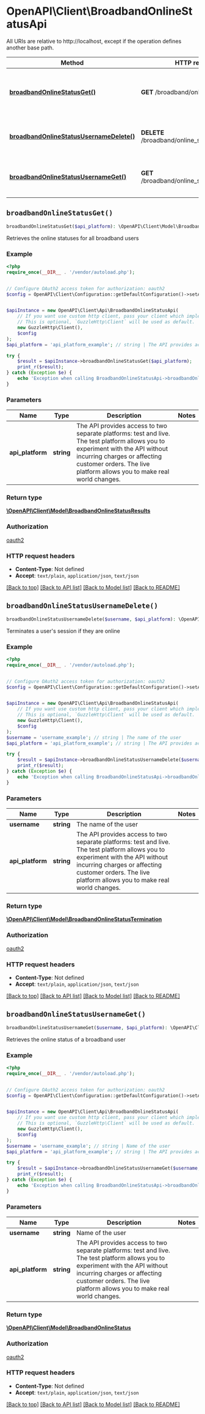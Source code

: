 # OpenAPI\Client\BroadbandOnlineStatusApi

All URIs are relative to http://localhost, except if the operation defines another base path.

| Method | HTTP request | Description |
| ------------- | ------------- | ------------- |
| [**broadbandOnlineStatusGet()**](BroadbandOnlineStatusApi.md#broadbandOnlineStatusGet) | **GET** /broadband/online_status | Retrieves the online statuses for all broadband users |
| [**broadbandOnlineStatusUsernameDelete()**](BroadbandOnlineStatusApi.md#broadbandOnlineStatusUsernameDelete) | **DELETE** /broadband/online_status/{username} | Terminates a user&#39;s session if they are online |
| [**broadbandOnlineStatusUsernameGet()**](BroadbandOnlineStatusApi.md#broadbandOnlineStatusUsernameGet) | **GET** /broadband/online_status/{username} | Retrieves the online status of a broadband user |


## `broadbandOnlineStatusGet()`

```php
broadbandOnlineStatusGet($api_platform): \OpenAPI\Client\Model\BroadbandOnlineStatusResults
```

Retrieves the online statuses for all broadband users

### Example

```php
<?php
require_once(__DIR__ . '/vendor/autoload.php');


// Configure OAuth2 access token for authorization: oauth2
$config = OpenAPI\Client\Configuration::getDefaultConfiguration()->setAccessToken('YOUR_ACCESS_TOKEN');


$apiInstance = new OpenAPI\Client\Api\BroadbandOnlineStatusApi(
    // If you want use custom http client, pass your client which implements `GuzzleHttp\ClientInterface`.
    // This is optional, `GuzzleHttp\Client` will be used as default.
    new GuzzleHttp\Client(),
    $config
);
$api_platform = 'api_platform_example'; // string | The API provides access to two separate platforms: test and live. The test platform allows you to experiment with the API without incurring charges or affecting customer orders. The live platform allows you to make real world changes.

try {
    $result = $apiInstance->broadbandOnlineStatusGet($api_platform);
    print_r($result);
} catch (Exception $e) {
    echo 'Exception when calling BroadbandOnlineStatusApi->broadbandOnlineStatusGet: ', $e->getMessage(), PHP_EOL;
}
```

### Parameters

| Name | Type | Description  | Notes |
| ------------- | ------------- | ------------- | ------------- |
| **api_platform** | **string**| The API provides access to two separate platforms: test and live. The test platform allows you to experiment with the API without incurring charges or affecting customer orders. The live platform allows you to make real world changes. | |

### Return type

[**\OpenAPI\Client\Model\BroadbandOnlineStatusResults**](../Model/BroadbandOnlineStatusResults.md)

### Authorization

[oauth2](../../README.md#oauth2)

### HTTP request headers

- **Content-Type**: Not defined
- **Accept**: `text/plain`, `application/json`, `text/json`

[[Back to top]](#) [[Back to API list]](../../README.md#endpoints)
[[Back to Model list]](../../README.md#models)
[[Back to README]](../../README.md)

## `broadbandOnlineStatusUsernameDelete()`

```php
broadbandOnlineStatusUsernameDelete($username, $api_platform): \OpenAPI\Client\Model\BroadbandOnlineStatusTermination
```

Terminates a user's session if they are online

### Example

```php
<?php
require_once(__DIR__ . '/vendor/autoload.php');


// Configure OAuth2 access token for authorization: oauth2
$config = OpenAPI\Client\Configuration::getDefaultConfiguration()->setAccessToken('YOUR_ACCESS_TOKEN');


$apiInstance = new OpenAPI\Client\Api\BroadbandOnlineStatusApi(
    // If you want use custom http client, pass your client which implements `GuzzleHttp\ClientInterface`.
    // This is optional, `GuzzleHttp\Client` will be used as default.
    new GuzzleHttp\Client(),
    $config
);
$username = 'username_example'; // string | The name of the user
$api_platform = 'api_platform_example'; // string | The API provides access to two separate platforms: test and live. The test platform allows you to experiment with the API without incurring charges or affecting customer orders. The live platform allows you to make real world changes.

try {
    $result = $apiInstance->broadbandOnlineStatusUsernameDelete($username, $api_platform);
    print_r($result);
} catch (Exception $e) {
    echo 'Exception when calling BroadbandOnlineStatusApi->broadbandOnlineStatusUsernameDelete: ', $e->getMessage(), PHP_EOL;
}
```

### Parameters

| Name | Type | Description  | Notes |
| ------------- | ------------- | ------------- | ------------- |
| **username** | **string**| The name of the user | |
| **api_platform** | **string**| The API provides access to two separate platforms: test and live. The test platform allows you to experiment with the API without incurring charges or affecting customer orders. The live platform allows you to make real world changes. | |

### Return type

[**\OpenAPI\Client\Model\BroadbandOnlineStatusTermination**](../Model/BroadbandOnlineStatusTermination.md)

### Authorization

[oauth2](../../README.md#oauth2)

### HTTP request headers

- **Content-Type**: Not defined
- **Accept**: `text/plain`, `application/json`, `text/json`

[[Back to top]](#) [[Back to API list]](../../README.md#endpoints)
[[Back to Model list]](../../README.md#models)
[[Back to README]](../../README.md)

## `broadbandOnlineStatusUsernameGet()`

```php
broadbandOnlineStatusUsernameGet($username, $api_platform): \OpenAPI\Client\Model\BroadbandOnlineStatus
```

Retrieves the online status of a broadband user

### Example

```php
<?php
require_once(__DIR__ . '/vendor/autoload.php');


// Configure OAuth2 access token for authorization: oauth2
$config = OpenAPI\Client\Configuration::getDefaultConfiguration()->setAccessToken('YOUR_ACCESS_TOKEN');


$apiInstance = new OpenAPI\Client\Api\BroadbandOnlineStatusApi(
    // If you want use custom http client, pass your client which implements `GuzzleHttp\ClientInterface`.
    // This is optional, `GuzzleHttp\Client` will be used as default.
    new GuzzleHttp\Client(),
    $config
);
$username = 'username_example'; // string | Name of the user
$api_platform = 'api_platform_example'; // string | The API provides access to two separate platforms: test and live. The test platform allows you to experiment with the API without incurring charges or affecting customer orders. The live platform allows you to make real world changes.

try {
    $result = $apiInstance->broadbandOnlineStatusUsernameGet($username, $api_platform);
    print_r($result);
} catch (Exception $e) {
    echo 'Exception when calling BroadbandOnlineStatusApi->broadbandOnlineStatusUsernameGet: ', $e->getMessage(), PHP_EOL;
}
```

### Parameters

| Name | Type | Description  | Notes |
| ------------- | ------------- | ------------- | ------------- |
| **username** | **string**| Name of the user | |
| **api_platform** | **string**| The API provides access to two separate platforms: test and live. The test platform allows you to experiment with the API without incurring charges or affecting customer orders. The live platform allows you to make real world changes. | |

### Return type

[**\OpenAPI\Client\Model\BroadbandOnlineStatus**](../Model/BroadbandOnlineStatus.md)

### Authorization

[oauth2](../../README.md#oauth2)

### HTTP request headers

- **Content-Type**: Not defined
- **Accept**: `text/plain`, `application/json`, `text/json`

[[Back to top]](#) [[Back to API list]](../../README.md#endpoints)
[[Back to Model list]](../../README.md#models)
[[Back to README]](../../README.md)
